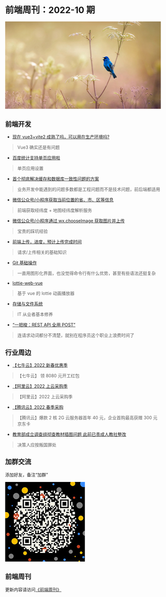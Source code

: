# 前端周刊：2022-10 期

[![](/img/bing/20220606.jpg?imageMogr2/thumbnail/960x)](https://cn.bing.com/search?q=靛蓝彩鹀)

## 前端开发

- [现在 vue3+vite2 成熟了吗，可以用在生产环境吗?](https://www.zhihu.com/question/471825415/answer/2432261489)

> Vue3 确实还是有问题

- [百度统计支持单页应用啦](https://tongji.baidu.com/web/help/article?id=324&type=0)

> 单页应用设置

- [首个彻底解决缓存和数据库一致性问题的方案](https://www.v2ex.com/t/851763#reply42)

> 业务开发中能遇到的问题多数都是工程问题而不是技术问题，前后端都适用

- [微信公众号/小程序获取当前位置的省、市、区等信息](https://blog.csdn.net/bg3oje/article/details/119085533)

> 前端获取经纬度 + 地图经纬度解析服务

- [微信公众号/小程序通过 wx.chooseImage 获取图片并上传](https://juejin.cn/post/6844903861325398023)

> 宝贵的踩坑经验

- [前端上传，进度，预计上传完成时间](https://juejin.cn/post/7047725117551575054#heading-3)

> 请求/上传相关的基础知识

- [Git 基础操作](https://pengfeixc.com/blogs/developer-handbook/git-commands)

> 一直用图形化界面，也没觉得命令行有什么优势，甚至有些语法还挺复杂

- [lottie-web-vue](https://github.com/garbit/lottie-web-vue)

> 基于 vue 的 lottie 动画播放器

- [存储与文件系统](https://deerchao.cn/blog/posts/storage.html)

> IT 从业者基本修养

- [“一把梭：REST API 全用 POST”](https://coolshell.cn/articles/22173.html)

> 连请求动词都分不清楚，就别在程序员这个职业上浪费时间了

## 行业周边

- [【七牛云】2022 新春优惠季](https://s.qiniu.com/mIzQNn)

> 【七牛云】 领 8080 元开工红包

- [【阿里云】2022 上云采购季](https://www.aliyun.com/minisite/goods?taskPkg=2022cgj&pkgSid=290788&userCode=y31qmczl)

> 【阿里云】2022 上云采购季

- [【腾讯云】2022 春季采购](https://curl.qcloud.com/qBTP1dai)

> 【腾讯云】爆款 2 核 2G 云服务器首年 40 元，企业首购最高获赠 300 元京东卡

- [教育部成立调查组彻查教材插图问题 此前已责成人教社整改](https://www.cnbeta.com/articles/tech/1275357.htm)

> 决策人应按叛国罪处

## 加群交流

添加好友，备注“加群”

![refned_x](/img/a/refined-x.jpg)

## 前端周刊

更新内容请访问[《前端周刊》](https://frontend-weekly.com/)

